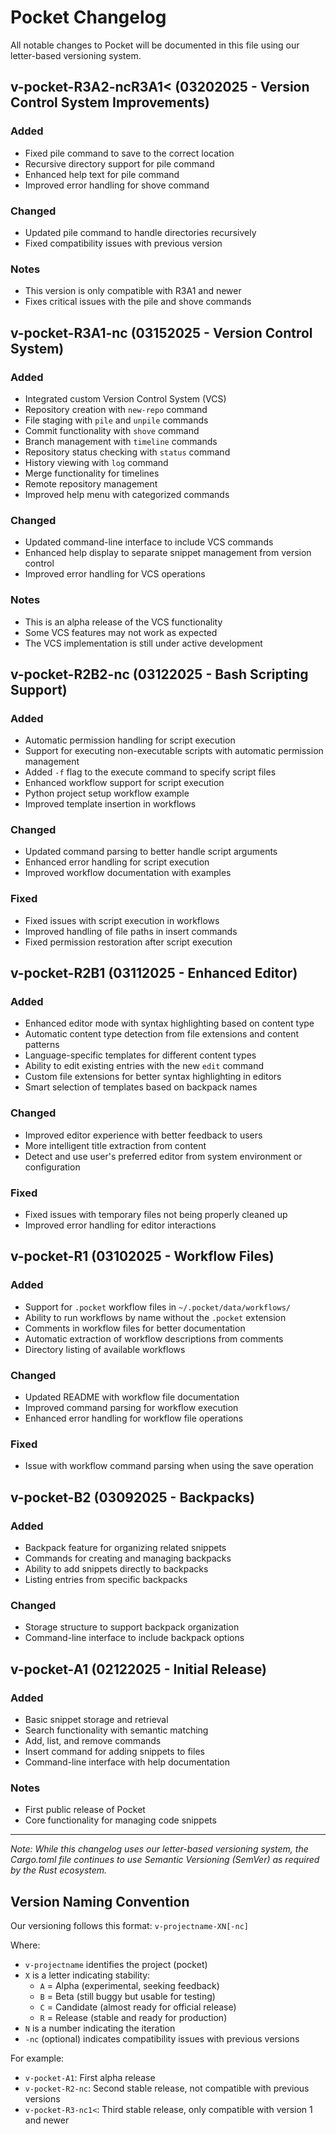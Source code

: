 # Pocket Changelog

All notable changes to Pocket will be documented in this file using our letter-based versioning system.

## v-pocket-R3A2-ncR3A1< (03202025 - Version Control System Improvements)

### Added
- Fixed pile command to save to the correct location
- Recursive directory support for pile command
- Enhanced help text for pile command
- Improved error handling for shove command

### Changed
- Updated pile command to handle directories recursively
- Fixed compatibility issues with previous version

### Notes
- This version is only compatible with R3A1 and newer
- Fixes critical issues with the pile and shove commands

## v-pocket-R3A1-nc (03152025 - Version Control System)

### Added
- Integrated custom Version Control System (VCS)
- Repository creation with `new-repo` command
- File staging with `pile` and `unpile` commands
- Commit functionality with `shove` command
- Branch management with `timeline` commands
- Repository status checking with `status` command
- History viewing with `log` command
- Merge functionality for timelines
- Remote repository management
- Improved help menu with categorized commands

### Changed
- Updated command-line interface to include VCS commands
- Enhanced help display to separate snippet management from version control
- Improved error handling for VCS operations

### Notes
- This is an alpha release of the VCS functionality
- Some VCS features may not work as expected
- The VCS implementation is still under active development

## v-pocket-R2B2-nc (03122025 - Bash Scripting Support)

### Added
- Automatic permission handling for script execution
- Support for executing non-executable scripts with automatic permission management
- Added `-f` flag to the execute command to specify script files
- Enhanced workflow support for script execution
- Python project setup workflow example
- Improved template insertion in workflows

### Changed
- Updated command parsing to better handle script arguments
- Enhanced error handling for script execution
- Improved workflow documentation with examples

### Fixed
- Fixed issues with script execution in workflows
- Improved handling of file paths in insert commands
- Fixed permission restoration after script execution

## v-pocket-R2B1 (03112025 - Enhanced Editor)

### Added
- Enhanced editor mode with syntax highlighting based on content type
- Automatic content type detection from file extensions and content patterns
- Language-specific templates for different content types
- Ability to edit existing entries with the new `edit` command
- Custom file extensions for better syntax highlighting in editors
- Smart selection of templates based on backpack names

### Changed
- Improved editor experience with better feedback to users
- More intelligent title extraction from content
- Detect and use user's preferred editor from system environment or configuration

### Fixed
- Fixed issues with temporary files not being properly cleaned up
- Improved error handling for editor interactions

## v-pocket-R1 (03102025 - Workflow Files)

### Added
- Support for `.pocket` workflow files in `~/.pocket/data/workflows/`
- Ability to run workflows by name without the `.pocket` extension
- Comments in workflow files for better documentation
- Automatic extraction of workflow descriptions from comments
- Directory listing of available workflows

### Changed
- Updated README with workflow file documentation
- Improved command parsing for workflow execution
- Enhanced error handling for workflow file operations

### Fixed
- Issue with workflow command parsing when using the save operation

## v-pocket-B2 (03092025 - Backpacks)

### Added
- Backpack feature for organizing related snippets
- Commands for creating and managing backpacks
- Ability to add snippets directly to backpacks
- Listing entries from specific backpacks

### Changed
- Storage structure to support backpack organization
- Command-line interface to include backpack options

## v-pocket-A1 (02122025 - Initial Release)

### Added
- Basic snippet storage and retrieval
- Search functionality with semantic matching
- Add, list, and remove commands
- Insert command for adding snippets to files
- Command-line interface with help documentation

### Notes
- First public release of Pocket
- Core functionality for managing code snippets

---

*Note: While this changelog uses our letter-based versioning system, the Cargo.toml file continues to use Semantic Versioning (SemVer) as required by the Rust ecosystem.*

## Version Naming Convention

Our versioning follows this format: `v-projectname-XN[-nc]`

Where:
- `v-projectname` identifies the project (pocket)
- `X` is a letter indicating stability:
  - `A` = Alpha (experimental, seeking feedback)
  - `B` = Beta (still buggy but usable for testing)
  - `C` = Candidate (almost ready for official release)
  - `R` = Release (stable and ready for production)
- `N` is a number indicating the iteration
- `-nc` (optional) indicates compatibility issues with previous versions

For example:
- `v-pocket-A1`: First alpha release
- `v-pocket-R2-nc`: Second stable release, not compatible with previous versions
- `v-pocket-R3-nc1<`: Third stable release, only compatible with version 1 and newer 